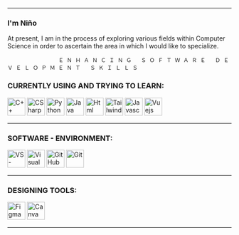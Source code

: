 
---
### I'm Niño


At present, I am in the process of exploring various fields within Computer Science in order to ascertain the area in which I would like to specialize.


                    Ｅ Ｎ Ｈ Ａ Ｎ Ｃ Ｉ Ｎ Ｇ   Ｓ Ｏ Ｆ Ｔ Ｗ Ａ Ｒ Ｅ   Ｄ Ｅ Ｖ Ｅ Ｌ Ｏ Ｐ Ｍ Ｅ Ｎ Ｔ   Ｓ Ｋ Ｉ Ｌ Ｌ Ｓ


### CURRENTLY USING AND TRYING TO LEARN:
 <div class="icons-pl">
<img src="https://cdn.jsdelivr.net/gh/devicons/devicon/icons/cplusplus/cplusplus-original.svg" height="40" title="C++"/>
<img src="https://cdn.jsdelivr.net/gh/devicons/devicon/icons/csharp/csharp-original.svg" height="40" title="CSharp"/>
<img src="https://cdn.jsdelivr.net/gh/devicons/devicon/icons/python/python-original.svg" height="40" title="Python"/>
<img src="https://cdn.jsdelivr.net/gh/devicons/devicon/icons/java/java-original.svg" height="40" title="Java"/>
<img src="https://cdn.jsdelivr.net/gh/devicons/devicon/icons/html5/html5-original.svg" height="40" title="Html"/>
<img src="https://cdn.jsdelivr.net/gh/devicons/devicon/icons/tailwindcss/tailwindcss-plain.svg" height="40" title="Tailwindcss"/>
<img src="https://cdn.jsdelivr.net/gh/devicons/devicon/icons/javascript/javascript-original.svg" height="40" title="Javascript"/>
<img src="https://cdn.jsdelivr.net/gh/devicons/devicon/icons/vuejs/vuejs-original.svg" height="40" title="Vuejs"/>



---
### SOFTWARE - ENVIRONMENT: 
<div class="icons-pl">
<img src="https://cdn.jsdelivr.net/gh/devicons/devicon/icons/vscode/vscode-original.svg" height="40" title="VS-Code"/>
<img src="https://cdn.jsdelivr.net/gh/devicons/devicon/icons/visualstudio/visualstudio-plain.svg" height="40" title="Visual Studio"/>
<img src="https://cdn.jsdelivr.net/gh/devicons/devicon/icons/github/github-original.svg" height="40" title="GitHub"/>
<img src="https://cdn.jsdelivr.net/gh/devicons/devicon/icons/git/git-original.svg" height="40" title="Git"/>


  
 ---
### DESIGNING TOOLS: 
<div class="icons-pl">
<img src="https://cdn.jsdelivr.net/gh/devicons/devicon/icons/figma/figma-original.svg" height="40" title="Figma"/>
<img src="https://cdn.jsdelivr.net/gh/devicons/devicon/icons/canva/canva-original.svg" height="40" title="Canva"/>

---
